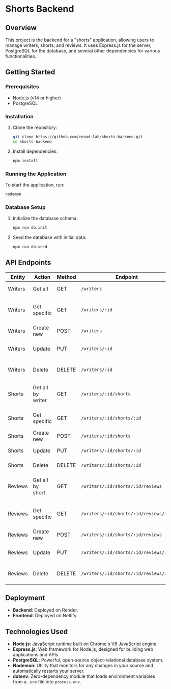 # Shorts Backend

## Overview

This project is the backend for a "shorts" application, allowing users to manage writers, shorts, and reviews. It uses Express.js for the server, PostgreSQL for the database, and several other dependencies for various functionalities.

## Getting Started

### Prerequisites

- Node.js (v14 or higher)
- PostgreSQL

### Installation

1. Clone the repository:

   ```sh
   git clone https://github.com/renad-lab/shorts-backend.git
   cd shorts-backend
   ```

2. Install dependencies:

   ```sh
   npm install
   ```

### Running the Application

To start the application, run:

```sh
nodemon
```

### Database Setup

1. Initialize the database schema:

   ```sh
   npm run db:init
   ```

2. Seed the database with initial data:

   ```sh
   npm run db:seed
   ```

## API Endpoints

| Entity  | Action            | Method | Endpoint                              | Description                               |
| ------- | ----------------- | ------ | ------------------------------------- | ----------------------------------------- |
| Writers | Get all           | GET    | `/writers`                            | Fetches all writers.                      |
| Writers | Get specific      | GET    | `/writers/:id`                        | Fetches a specific writer by ID.          |
| Writers | Create new        | POST   | `/writers`                            | Creates a new writer.                     |
| Writers | Update            | PUT    | `/writers/:id`                        | Updates a writer by ID.                   |
| Writers | Delete            | DELETE | `/writers/:id`                        | Deletes a writer by ID.                   |
| Shorts  | Get all by writer | GET    | `/writers/:id/shorts`                 | Fetches all shorts for a specific writer. |
| Shorts  | Get specific      | GET    | `/writers/:id/shorts/:id`             | Fetches a specific short by ID.           |
| Shorts  | Create new        | POST   | `/writers/:id/shorts`                 | Creates a new short.                      |
| Shorts  | Update            | PUT    | `/writers/:id/shorts/:id`             | Updates a short by ID.                    |
| Shorts  | Delete            | DELETE | `/writers/:id/shorts/:id`             | Deletes a short by ID.                    |
| Reviews | Get all by short  | GET    | `/writers/:id/shorts/:id/reviews`     | Fetches all reviews for a specific short. |
| Reviews | Get specific      | GET    | `/writers/:id/shorts/:id/reviews/:id` | Fetches a specific review by ID.          |
| Reviews | Create new        | POST   | `/writers/:id/shorts/:id/reviews`     | Creates a new review.                     |
| Reviews | Update            | PUT    | `/writers/:id/shorts/:id/reviews/:id` | Updates a review by ID.                   |
| Reviews | Delete            | DELETE | `/writers/:id/shorts/:id/reviews/:id` | Deletes a review by ID.                   |

## Deployment

- **Backend**: Deployed on Render.
- **Frontend**: Deployed on Netlify.

## Technologies Used

- **Node.js**: JavaScript runtime built on Chrome's V8 JavaScript engine.
- **Express.js**: Web framework for Node.js, designed for building web applications and APIs.
- **PostgreSQL**: Powerful, open-source object-relational database system.
- **Nodemon**: Utility that monitors for any changes in your source and automatically restarts your server.
- **dotenv**: Zero-dependency module that loads environment variables from a `.env` file into `process.env`.
